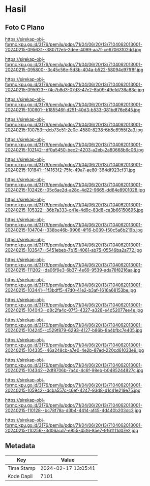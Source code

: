 # Hasil

## Foto C Plano

https://sirekap-obj-formc.kpu.go.id/3176/pemilu/pdpr/71/04/06/20/13/7104062013001-20240215-095631--3807f2e5-2dee-4099-aa7f-ce97063f02dd.jpg

https://sirekap-obj-formc.kpu.go.id/3176/pemilu/pdpr/71/04/06/20/13/7104062013001-20240215-095800--3c45c56e-5d3b-404a-b522-58094d97ff8f.jpg

https://sirekap-obj-formc.kpu.go.id/3176/pemilu/pdpr/71/04/06/20/13/7104062013001-20240215-095923--74c7b8d3-07d3-47e2-8b09-49efd736a63e.jpg

https://sirekap-obj-formc.kpu.go.id/3176/pemilu/pdpr/71/04/06/20/13/7104062013001-20240215-100601--b185546f-d251-40d3-b533-081bdf76e845.jpg

https://sirekap-obj-formc.kpu.go.id/3176/pemilu/pdpr/71/04/06/20/13/7104062013001-20240215-100753--dcb73c51-2e0c-4580-8238-6b8e8955f2a3.jpg

https://sirekap-obj-formc.kpu.go.id/3176/pemilu/pdpr/71/04/06/20/13/7104062013001-20240215-102142--df0a5450-bec2-4203-a2eb-2a80668b6c06.jpg

https://sirekap-obj-formc.kpu.go.id/3176/pemilu/pdpr/71/04/06/20/13/7104062013001-20240215-101841--1f4163f2-75fc-49a7-ae80-364df923cf31.jpg

https://sirekap-obj-formc.kpu.go.id/3176/pemilu/pdpr/71/04/06/20/13/7104062013001-20240215-102426--05c6ae2d-a28c-4d22-9665-dd64e8901028.jpg

https://sirekap-obj-formc.kpu.go.id/3176/pemilu/pdpr/71/04/06/20/13/7104062013001-20240215-105322--86b7a333-c41e-4d9c-83d8-ca3b66150695.jpg

https://sirekap-obj-formc.kpu.go.id/3176/pemilu/pdpr/71/04/06/20/13/7104062013001-20240215-104704--338be46b-9906-4f16-b039-f50c5a6b219b.jpg

https://sirekap-obj-formc.kpu.go.id/3176/pemilu/pdpr/71/04/06/20/13/7104062013001-20240215-103547--5451ebeb-7b15-4061-ab75-05549ba2a772.jpg

https://sirekap-obj-formc.kpu.go.id/3176/pemilu/pdpr/71/04/06/20/13/7104062013001-20240215-111202--da06f9e3-6b37-4e69-9539-ada78f8216aa.jpg

https://sirekap-obj-formc.kpu.go.id/3176/pemilu/pdpr/71/04/06/20/13/7104062013001-20240215-103441--1f3bdff5-47d0-41e2-b3af-1616a68153be.jpg

https://sirekap-obj-formc.kpu.go.id/3176/pemilu/pdpr/71/04/06/20/13/7104062013001-20240215-104043--d8c2fa4c-07f3-4327-a328-e4d52077ee4e.jpg

https://sirekap-obj-formc.kpu.go.id/3176/pemilu/pdpr/71/04/06/20/13/7104062013001-20240215-104245--c529f879-6293-4127-b86b-8a4bfbc7e405.jpg

https://sirekap-obj-formc.kpu.go.id/3176/pemilu/pdpr/71/04/06/20/13/7104062013001-20240215-104335--46a248cb-a7e0-4e2b-87ed-220cd61033e9.jpg

https://sirekap-obj-formc.kpu.go.id/3176/pemilu/pdpr/71/04/06/20/13/7104062013001-20240215-104342--2df8706b-7a4d-4c6f-98eb-b0485244827c.jpg

https://sirekap-obj-formc.kpu.go.id/3176/pemilu/pdpr/71/04/06/20/13/7104062013001-20240215-105942--dcba557c-c6ef-4247-93d8-d1c41e219e75.jpg

https://sirekap-obj-formc.kpu.go.id/3176/pemilu/pdpr/71/04/06/20/13/7104062013001-20240215-110128--bc78f78a-d3b4-4414-af45-4d440b203dc3.jpg

https://sirekap-obj-formc.kpu.go.id/3176/pemilu/pdpr/71/04/06/20/13/7104062013001-20240215-110256--3d06acd7-e855-45f6-85e7-9f61111d07e2.jpg


## Metadata

| Key        | Value               |
| ---------- | ------------------- |
| Time Stamp | 2024-02-17 13:05:41 |
| Kode Dapil | 7101                |



